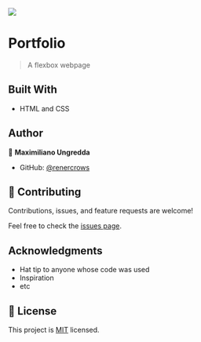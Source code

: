 ![](https://img.shields.io/badge/Microverse-blueviolet)

# Portfolio

> A flexbox webpage


## Built With

- HTML and CSS

## Author

👤 **Maximiliano Ungredda**

- GitHub: [@renercrows](https://github.com/renercrows)


## 🤝 Contributing

Contributions, issues, and feature requests are welcome!

Feel free to check the [issues page](../../issues/).

## Acknowledgments

- Hat tip to anyone whose code was used
- Inspiration
- etc

## 📝 License

This project is [MIT](./MIT.md) licensed.
